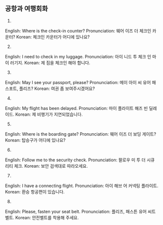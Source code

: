 ## 공항과 여행회화

1.
English: Where is the check-in counter?
Pronunciation: 웨어 이즈 더 체크인 카운터?
Korean: 체크인 카운터가 어디에 있나요?

2.
English: I need to check in my luggage.
Pronunciation: 아이 니드 투 체크 인 마이 러기지.
Korean: 제 짐을 체크인 해야 합니다.

3.
English: May I see your passport, please?
Pronunciation: 메이 아이 씨 유어 패스포트, 플리즈?
Korean: 여권 좀 보여주시겠어요?

4.
English: My flight has been delayed.
Pronunciation: 마이 플라이트 해즈 빈 딜레이드.
Korean: 제 비행기가 지연되었습니다.

5.
English: Where is the boarding gate?
Pronunciation: 웨어 이즈 더 보딩 게이트?
Korean: 탑승구가 어디에 있나요?

6.
English: Follow me to the security check.
Pronunciation: 팔로우 미 투 더 시큐리티 체크.
Korean: 보안 검색대로 따라오세요.

7.
English: I have a connecting flight.
Pronunciation: 아이 해브 어 커넥팅 플라이트.
Korean: 환승 항공편이 있습니다.

8.
English: Please, fasten your seat belt.
Pronunciation: 플리즈, 패스튼 유어 씨트 벨트.
Korean: 안전벨트를 착용해 주세요.